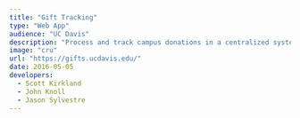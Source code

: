 ```yaml
---
title: "Gift Tracking"
type: "Web App"
audience: "UC Davis"
description: "Process and track campus donations in a centralized system, including complex payment processing, document management, and workflow history."
image: "cru"
url: "https://gifts.ucdavis.edu/"
date: 2016-05-05
developers:
  - Scott Kirkland
  - John Knoll
  - Jason Sylvestre
---
```

